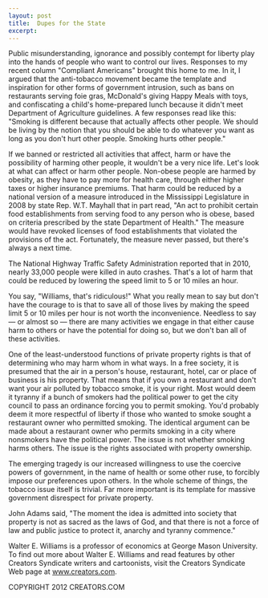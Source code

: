 ```yaml
---
layout: post
title:  Dupes for the State
excerpt:
---
```


Public misunderstanding, ignorance and possibly contempt for liberty play into the hands of people who want to control our lives. Responses to my recent column "Compliant Americans" brought this home to me. In it, I argued that the anti-tobacco movement became the template and inspiration for other forms of government intrusion, such as bans on restaurants serving foie gras, McDonald's giving Happy Meals with toys, and confiscating a child's home-prepared lunch because it didn't meet Department of Agriculture guidelines. A few responses read like this: "Smoking is different because that actually affects other people. We should be living by the notion that you should be able to do whatever you want as long as you don't hurt other people. Smoking hurts other people."

If we banned or restricted all activities that affect, harm or have the possibility of harming other people, it wouldn't be a very nice life. Let's look at what can affect or harm other people. Non-obese people are harmed by obesity, as they have to pay more for health care,  through either higher taxes or higher insurance premiums. That harm could be reduced by a national version of a measure introduced in the Mississippi Legislature in 2008 by state Rep. W.T. Mayhall that in part read, "An act to prohibit certain food establishments from serving food to any person who is obese, based on criteria prescribed by the state Department of Health." The measure would have revoked licenses of food establishments that violated the provisions of the act. Fortunately, the measure never passed, but there's always a next time.

The National Highway Traffic Safety Administration reported that in 2010, nearly 33,000 people were killed in auto crashes. That's a lot of harm that could be reduced by lowering the speed limit to 5 or 10 miles an hour.

 You say, "Williams, that's ridiculous!" What you really mean to say but don't have the courage to is that to save all of those lives by making the speed limit 5 or 10 miles per hour is not worth the inconvenience. Needless to say — or almost so — there are many activities we engage in that either cause harm to others or have the potential for doing so, but we don't ban all of these activities.

One of the least-understood functions of private property rights is that of determining who may harm whom in what ways. In a free society, it is presumed that the air in a person's house, restaurant, hotel, car or place of business is his property. That means that if you own a restaurant and don't want your air polluted by tobacco smoke, it is your right. Most would deem it tyranny if a bunch of smokers had the political power to get the city council to pass an ordinance forcing you to permit smoking. You'd probably deem it more respectful of liberty if those who wanted to smoke sought a restaurant owner who permitted smoking. The identical argument can be made about a restaurant owner who permits smoking in a city where nonsmokers have the political power. The issue is not whether smoking harms others. The issue is the rights associated with property ownership.

The emerging tragedy is our increased willingness to use the coercive powers of government, in the name of health or some other ruse, to forcibly impose our preferences upon others. In the whole scheme of things, the tobacco issue itself is trivial. Far more important is its template for massive government disrespect for private property.

John Adams said, "The moment the idea is admitted into society that property is not as sacred as the laws of God, and that there is not a force of law and public justice to protect it, anarchy and tyranny commence."

Walter E. Williams is a professor of economics at George Mason University. To find out more about Walter E. Williams and read features by other Creators Syndicate writers and cartoonists, visit the Creators Syndicate Web page at www.creators.com.

COPYRIGHT 2012 CREATORS.COM
